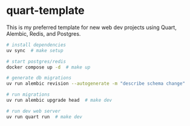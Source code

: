# quart-template

This is my preferred template for new web dev projects using Quart, Alembic, Redis, and Postgres.

```bash
# install dependencies
uv sync  # make setup

# start postgres/redis
docker compose up -d  # make up

# generate db migrations
uv run alembic revision --autogenerate -m "describe schema change"

# run migrations
uv run alembic upgrade head  # make dev

# run dev web server
uv run quart run  # make dev
```
